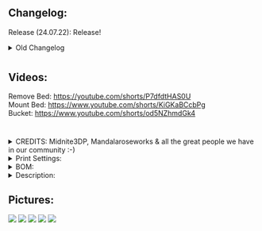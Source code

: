 ## Changelog:
Release (24.07.22): Release!
<details>
  <summary>
    Old Changelog
  </summary>
- Nothing yet.
</details>

#

## Videos:
Remove Bed: https://youtube.com/shorts/P7dfdtHAS0U<br>
Mount Bed: https://www.youtube.com/shorts/KiGKaBCcbPg<br>
Bucket: https://www.youtube.com/shorts/od5NZhmdGk4<br>

#

#

<details>
  <summary>
    CREDITS: Midnite3DP, Mandalaroseworks & all the great people we have in our community :-)<br>
  </summary>
* Midnite3DP: <a href="https://github.com/Midnite3DP/voron-bedpan">Original Bedpan</a>, Thank you very much for the Idea!!! It's basically his work just with a lot modifications, cableholder and a new bucket :-)<br>
* Mandalaroseworks: Thanks guys for making that amazing Kinematic Mount! Without you, this won't be possible!<br>
* Community: Feelingwise discord is a Place filled with only nice and always helpful People! A special thanks to all of them, i personally just love everyone there!<br>
</details>

<details>
  <summary>
    Print Settings:
  </summary>
- Default Voron settings, correct orientation, no supports needed!<br>
</details>

<details>
  <summary>
    BOM:
  </summary>
- 20x 6x3 Magnets!<br>
- 4x M3x8 SHCS - DIN 912<br>
- 6x WAGO 221-412<br>
</details>

<details>
  <summary>
    Description:
  </summary>
- Get the Power of your Kinematics mount! Easy removable and mountable bed and Bucket!<br>
- There is not much to say, watch simply the Video!<br>
- Klicky/KlickyNG/etc Compatibility! I thought about that and you can drive fully over the bucket at Z0 with klicky attached without to worry about!
</details>

## Pictures:
![](./Images/BOM.jpg)
![](./Images/1.jpg)
![](./Images/2.jpg)
![](./Images/3.jpg)
![](./Images/4.jpg)
